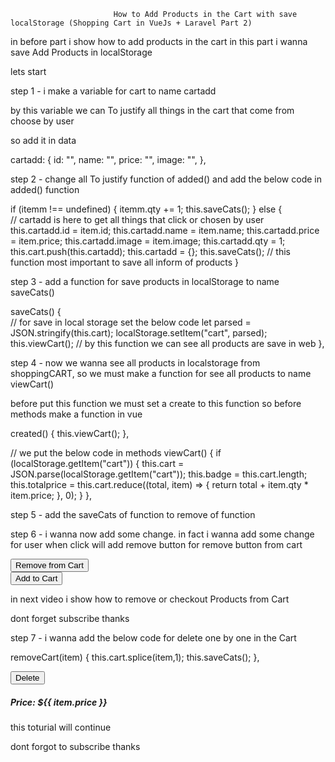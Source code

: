                            How to Add Products in the Cart with save localStorage (Shopping Cart in VueJs + Laravel Part 2)

in before part i show how to add products in the cart 
in this part i wanna save Add Products in localStorage

lets start

step 1 - i make a variable for cart to name cartadd

by this variable we can To justify all things in the cart that come from choose by user 

so add it in data

cartadd: {
        id: "",
        name: "",
        price: "",
        image: "",
      },


step 2 - change all To justify function of added() and add the below code in added() function  

if (itemm !== undefined) {
        itemm.qty += 1;
        this.saveCats();
      } else {    
      // cartadd is here to get all things that click or chosen by user
        this.cartadd.id = item.id;
        this.cartadd.name = item.name;
        this.cartadd.price = item.price;
        this.cartadd.image = item.image;
        this.cartadd.qty = 1;
        this.cart.push(this.cartadd);
        this.cartadd = {};
        this.saveCats();  // this function most important to save all inform of products
      }
	  
	  
step 3 - add a function for save products in localStorage to name saveCats()

saveCats() {  
      // for save in local storage set the below code
      let parsed = JSON.stringify(this.cart);
      localStorage.setItem("cart", parsed);
      this.viewCart();  // by this function we can see all products are save in web
    },	


step 4 - now we wanna see all products in localstorage from shoppingCART,
 so we must make a function for see all products to name viewCart()

before put this function we must set a create to this function so before methods make a function in vue 

created() {
    this.viewCart();
  },

// we put the below code in methods
viewCart() {
      if (localStorage.getItem("cart")) {
        this.cart = JSON.parse(localStorage.getItem("cart"));
        this.badge = this.cart.length;
        this.totalprice = this.cart.reduce((total, item) => {
          return total + item.qty * item.price;
        }, 0);
      }
    },
	
	
step 5 - add the saveCats of function to remove of function 


step 6 - i wanna now add some change. 
in fact i wanna add some change for user when click will add remove button for remove button from cart


<div class="row">
                  <div class="col-md-8">
                    <div v-if="getQty(item.id) > 0">
                      <button
                        class="btn btn-danger font-italic font-weight-bold text-warning"
                        type="button"
                        v-on:click="remove(item.id)"
                      >
                        Remove from Cart
                      </button>
                    </div>
                    <div v-else>
                      <button
                        class="btn btn-success font-weight-bold text-white"
                        @click="added(item)"
                      >
                        Add to Cart
                      </button>
                    </div>
                  </div>
                </div> 
				
in next video i show how to remove or checkout Products from Cart 

dont forget subscribe
thanks				
				
				
				
				
				
				
				
				
				
				
				
				
				

step 7 - i wanna add the below code for delete one by one in the Cart

removeCart(item) {
      this.cart.splice(item,1);
      this.saveCats();
    },


<div class="co">
                <button
                            @click="removeCart(item)"
                            class="btn btn-danger btn-sm"
                          >
                           Delete
                          </button>
              </div>





<div class="col-md-4 a">
                    <h5 class="font-weight-bold"> 
                      Price:
                      <b class="text-primary">${{ item.price }}</b>
                    </h5>
                  </div>


this toturial will continue 

dont forgot to subscribe
thanks				  

 	

	  
